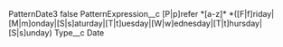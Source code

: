 <?xml version="1.0" encoding="UTF-8"?>
<CustomMetadata xmlns="http://soap.sforce.com/2006/04/metadata" xmlns:xsi="http://www.w3.org/2001/XMLSchema-instance" xmlns:xsd="http://www.w3.org/2001/XMLSchema">
    <label>PatternDate3</label>
    <protected>false</protected>
    <values>
        <field>PatternExpression__c</field>
        <value xsi:type="xsd:string">[P|p]refer *[a-z]* *([F|f]riday|[M|m]onday|[S|s]aturday|[T|t]uesday|[W|w]ednesday|[T|t]hursday|[S|s]unday)</value>
    </values>
    <values>
        <field>Type__c</field>
        <value xsi:type="xsd:string">Date</value>
    </values>
</CustomMetadata>
